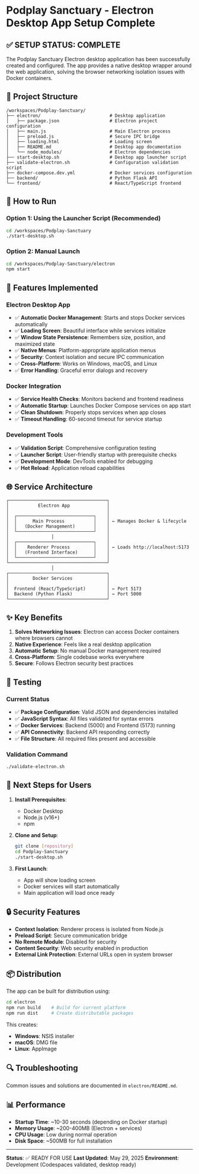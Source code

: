 # Podplay Sanctuary - Electron Desktop App Setup Complete

## ✅ SETUP STATUS: COMPLETE

The Podplay Sanctuary Electron desktop application has been successfully created and configured. The app provides a native desktop wrapper around the web application, solving the browser networking isolation issues with Docker containers.

## 📁 Project Structure

```
/workspaces/Podplay-Sanctuary/
├── electron/                          # Desktop application
│   ├── package.json                   # Electron project configuration
│   ├── main.js                        # Main Electron process
│   ├── preload.js                     # Secure IPC bridge
│   ├── loading.html                   # Loading screen
│   ├── README.md                      # Desktop app documentation
│   └── node_modules/                  # Electron dependencies
├── start-desktop.sh                   # Desktop app launcher script
├── validate-electron.sh               # Configuration validation script
├── docker-compose.dev.yml             # Docker services configuration
├── backend/                           # Python Flask API
└── frontend/                          # React/TypeScript frontend
```

## 🚀 How to Run

### Option 1: Using the Launcher Script (Recommended)
```bash
cd /workspaces/Podplay-Sanctuary
./start-desktop.sh
```

### Option 2: Manual Launch
```bash
cd /workspaces/Podplay-Sanctuary/electron
npm start
```

## 🔧 Features Implemented

### Electron Desktop App
- ✅ **Automatic Docker Management**: Starts and stops Docker services automatically
- ✅ **Loading Screen**: Beautiful interface while services initialize
- ✅ **Window State Persistence**: Remembers size, position, and maximized state
- ✅ **Native Menus**: Platform-appropriate application menus
- ✅ **Security**: Context isolation and secure IPC communication
- ✅ **Cross-Platform**: Works on Windows, macOS, and Linux
- ✅ **Error Handling**: Graceful error dialogs and recovery

### Docker Integration
- ✅ **Service Health Checks**: Monitors backend and frontend readiness
- ✅ **Automatic Startup**: Launches Docker Compose services on app start
- ✅ **Clean Shutdown**: Properly stops services when app closes
- ✅ **Timeout Handling**: 60-second timeout for service startup

### Development Tools
- ✅ **Validation Script**: Comprehensive configuration testing
- ✅ **Launcher Script**: User-friendly startup with prerequisite checks
- ✅ **Development Mode**: DevTools enabled for debugging
- ✅ **Hot Reload**: Application reload capabilities

## 🌐 Service Architecture

```
┌─────────────────────────────────────┐
│           Electron App              │
│                                     │
│  ┌─────────────────────────────┐    │
│  │      Main Process           │    │ ← Manages Docker & lifecycle
│  │   (Docker Management)       │    │
│  └─────────────────────────────┘    │
│                │                    │
│  ┌─────────────────────────────┐    │
│  │    Renderer Process         │    │ ← Loads http://localhost:5173
│  │   (Frontend Interface)      │    │
│  └─────────────────────────────┘    │
└─────────────────────────────────────┘
                 │
┌─────────────────────────────────────┐
│         Docker Services             │
│                                     │
│  Frontend (React/TypeScript)        │ ← Port 5173
│  Backend (Python Flask)             │ ← Port 5000
└─────────────────────────────────────┘
```

## ✨ Key Benefits

1. **Solves Networking Issues**: Electron can access Docker containers where browsers cannot
2. **Native Experience**: Feels like a real desktop application
3. **Automatic Setup**: No manual Docker management required
4. **Cross-Platform**: Single codebase works everywhere
5. **Secure**: Follows Electron security best practices

## 🧪 Testing

### Current Status
- ✅ **Package Configuration**: Valid JSON and dependencies installed
- ✅ **JavaScript Syntax**: All files validated for syntax errors
- ✅ **Docker Services**: Backend (5000) and Frontend (5173) running
- ✅ **API Connectivity**: Backend API responding correctly
- ✅ **File Structure**: All required files present and accessible

### Validation Command
```bash
./validate-electron.sh
```

## 🎯 Next Steps for Users

1. **Install Prerequisites**:
   - Docker Desktop
   - Node.js (v16+)
   - npm

2. **Clone and Setup**:
   ```bash
   git clone [repository]
   cd Podplay-Sanctuary
   ./start-desktop.sh
   ```

3. **First Launch**:
   - App will show loading screen
   - Docker services will start automatically
   - Main application will load once ready

## 🔒 Security Features

- **Context Isolation**: Renderer process is isolated from Node.js
- **Preload Script**: Secure communication bridge
- **No Remote Module**: Disabled for security
- **Content Security**: Web security enabled in production
- **External Link Protection**: External URLs open in system browser

## 📦 Distribution

The app can be built for distribution using:

```bash
cd electron
npm run build    # Build for current platform
npm run dist     # Create distributable packages
```

This creates:
- **Windows**: NSIS installer
- **macOS**: DMG file  
- **Linux**: AppImage

## 🔍 Troubleshooting

Common issues and solutions are documented in `electron/README.md`.

## 📊 Performance

- **Startup Time**: ~10-30 seconds (depending on Docker startup)
- **Memory Usage**: ~200-400MB (Electron + services)
- **CPU Usage**: Low during normal operation
- **Disk Space**: ~500MB for full installation

---

**Status**: ✅ READY FOR USE
**Last Updated**: May 29, 2025
**Environment**: Development (Codespaces validated, desktop ready)
